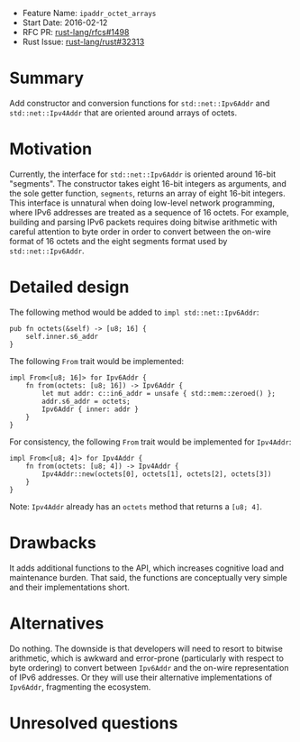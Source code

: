- Feature Name: `ipaddr_octet_arrays`
- Start Date: 2016-02-12
- RFC PR: [rust-lang/rfcs#1498](https://github.com/rust-lang/rfcs/pull/1498)
- Rust Issue: [rust-lang/rust#32313](https://github.com/rust-lang/rust/issues/32313)

# Summary
[summary]: #summary

Add constructor and conversion functions for `std::net::Ipv6Addr` and
`std::net::Ipv4Addr` that are oriented around arrays of octets.

# Motivation
[motivation]: #motivation

Currently, the interface for `std::net::Ipv6Addr` is oriented around 16-bit
"segments".  The constructor takes eight 16-bit integers as arguments,
and the sole getter function, `segments`, returns an array of eight
16-bit integers.  This interface is unnatural when doing low-level network
programming, where IPv6 addresses are treated as a sequence of 16 octets.
For example, building and parsing IPv6 packets requires doing
bitwise arithmetic with careful attention to byte order in order to convert
between the on-wire format of 16 octets and the eight segments format used
by `std::net::Ipv6Addr`.

# Detailed design
[design]: #detailed-design

The following method would be added to `impl std::net::Ipv6Addr`:

```
pub fn octets(&self) -> [u8; 16] {
	self.inner.s6_addr
}
```

The following `From` trait would be implemented:

```
impl From<[u8; 16]> for Ipv6Addr {
	fn from(octets: [u8; 16]) -> Ipv6Addr {
		let mut addr: c::in6_addr = unsafe { std::mem::zeroed() };
		addr.s6_addr = octets;
		Ipv6Addr { inner: addr }
	}
}
```

For consistency, the following `From` trait would be
implemented for `Ipv4Addr`:

```
impl From<[u8; 4]> for Ipv4Addr {
	fn from(octets: [u8; 4]) -> Ipv4Addr {
		Ipv4Addr::new(octets[0], octets[1], octets[2], octets[3])
	}
}
```

Note: `Ipv4Addr` already has an `octets` method that returns a `[u8; 4]`.

# Drawbacks
[drawbacks]: #drawbacks

It adds additional functions to the API, which increases cognitive load
and maintenance burden.  That said, the functions are conceptually very simple
and their implementations short.

# Alternatives
[alternatives]: #alternatives

Do nothing.  The downside is that developers will need to resort to
bitwise arithmetic, which is awkward and error-prone (particularly with
respect to byte ordering) to convert between `Ipv6Addr` and the on-wire
representation of IPv6 addresses.  Or they will use their alternative
implementations of `Ipv6Addr`, fragmenting the ecosystem.

# Unresolved questions
[unresolved]: #unresolved-questions

